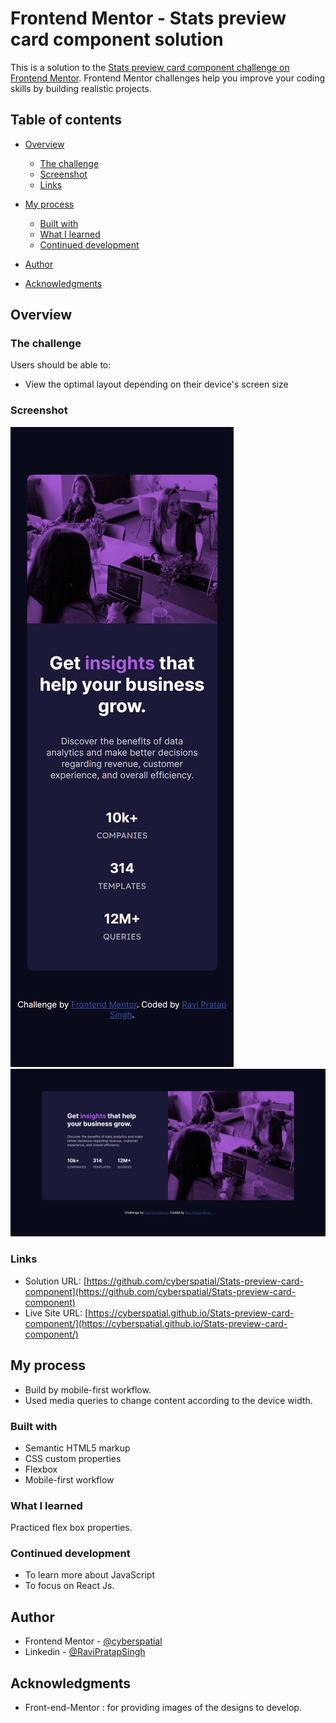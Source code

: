 # Frontend Mentor - Stats preview card component solution

This is a solution to the [Stats preview card component challenge on Frontend Mentor](https://www.frontendmentor.io/challenges/stats-preview-card-component-8JqbgoU62). Frontend Mentor challenges help you improve your coding skills by building realistic projects. 

## Table of contents

- [Overview](#overview)
  - [The challenge](#the-challenge)
  - [Screenshot](#screenshot)
  - [Links](#links)
- [My process](#my-process)
  - [Built with](#built-with)
  - [What I learned](#what-i-learned)
  - [Continued development](#continued-development)
  
- [Author](#author)
- [Acknowledgments](#acknowledgments)


## Overview

### The challenge

Users should be able to:

- View the optimal layout depending on their device's screen size

### Screenshot

![](./Screenshot/Mobile.png)
![](./Screenshot/desktop-1440.png)




### Links

- Solution URL: [https://github.com/cyberspatial/Stats-preview-card-component](https://github.com/cyberspatial/Stats-preview-card-component)
- Live Site URL: [https://cyberspatial.github.io/Stats-preview-card-component/](https://cyberspatial.github.io/Stats-preview-card-component/)

## My process
- Build by mobile-first workflow.
- Used media queries to change content according to the device width.
 

### Built with

- Semantic HTML5 markup
- CSS custom properties
- Flexbox
- Mobile-first workflow




### What I learned

Practiced flex box properties.

### Continued development
- To learn more about JavaScript
- To focus on React Js.




## Author


- Frontend Mentor - [@cyberspatial](https://www.frontendmentor.io/profile/cyberspatial)
- Linkedin - [@RaviPratapSingh](https://www.linkedin.com/in/ravi-pratap-singh-62a367216/)


## Acknowledgments
- Front-end-Mentor : for providing images of the designs to develop.


